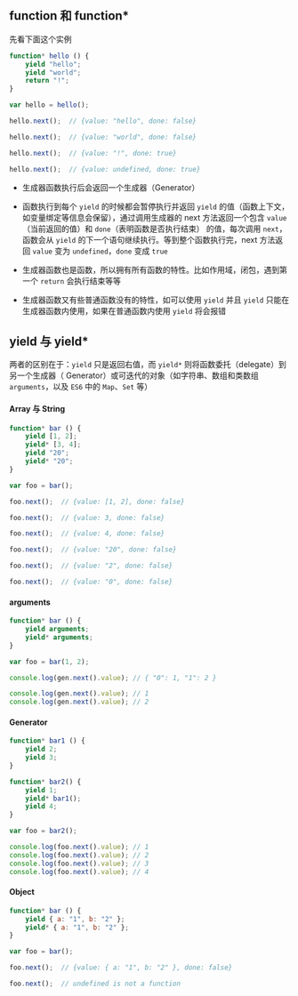 ## function 和 function*

先看下面这个实例

```js
function* hello () {
    yield "hello";
    yield "world";
    return "!";
}

var hello = hello();

hello.next();  // {value: "hello", done: false}

hello.next();  // {value: "world", done: false}

hello.next();  // {value: "!", done: true}

hello.next();  // {value: undefined, done: true}
```

* 生成器函数执行后会返回一个生成器（Generator）

* 函数执行到每个 ```yield``` 的时候都会暂停执行并返回 ```yield``` 的值（函数上下文，如变量绑定等信息会保留），通过调用生成器的 next 方法返回一个包含 ```value```（当前返回的值）和 ```done```（表明函数是否执行结束） 的值，每次调用 ```next```，函数会从 ```yield``` 的下一个语句继续执行。等到整个函数执行完，next 方法返回 ```value``` 变为 ```undefined```，```done``` 变成 ```true```

* 生成器函数也是函数，所以拥有所有函数的特性。比如作用域，闭包，遇到第一个 ```return``` 会执行结束等等

* 生成器函数又有些普通函数没有的特性，如可以使用 ```yield``` 并且 ```yield``` 只能在生成器函数内使用，如果在普通函数内使用 ```yield``` 将会报错


## yield 与 yield*

两者的区别在于：```yield``` 只是返回右值，而 ```yield*``` 则将函数委托（delegate）到另一个生成器（ Generator）或可迭代的对象（如字符串、数组和类数组 ```arguments```，以及 ```ES6``` 中的 ```Map```、```Set``` 等）

#### Array 与 String

```js
function* bar () {
    yield [1, 2];
    yield* [3, 4];
    yield "20";
    yield* "20";
}

var foo = bar();

foo.next();  // {value: [1, 2], done: false}

foo.next();  // {value: 3, done: false}

foo.next();  // {value: 4, done: false}

foo.next();  // {value: "20", done: false}

foo.next();  // {value: "2", done: false}

foo.next();  // {value: "0", done: false}
```


#### arguments

```js
function* bar () {
    yield arguments;
    yield* arguments;
}

var foo = bar(1, 2);

console.log(gen.next().value); // { "0": 1, "1": 2 }

console.log(gen.next().value); // 1
console.log(gen.next().value); // 2
```

#### Generator

```js
function* bar1 () {
    yield 2;
    yield 3;
}

function* bar2() {
    yield 1;
    yield* bar1();
    yield 4;
}

var foo = bar2();

console.log(foo.next().value); // 1
console.log(foo.next().value); // 2
console.log(foo.next().value); // 3
console.log(foo.next().value); // 4
```


#### Object

```js
function* bar () {
    yield { a: "1", b: "2" };
    yield* { a: "1", b: "2" };
}

var foo = bar();

foo.next();  // {value: { a: "1", b: "2" }, done: false}

foo.next();  // undefined is not a function
```
